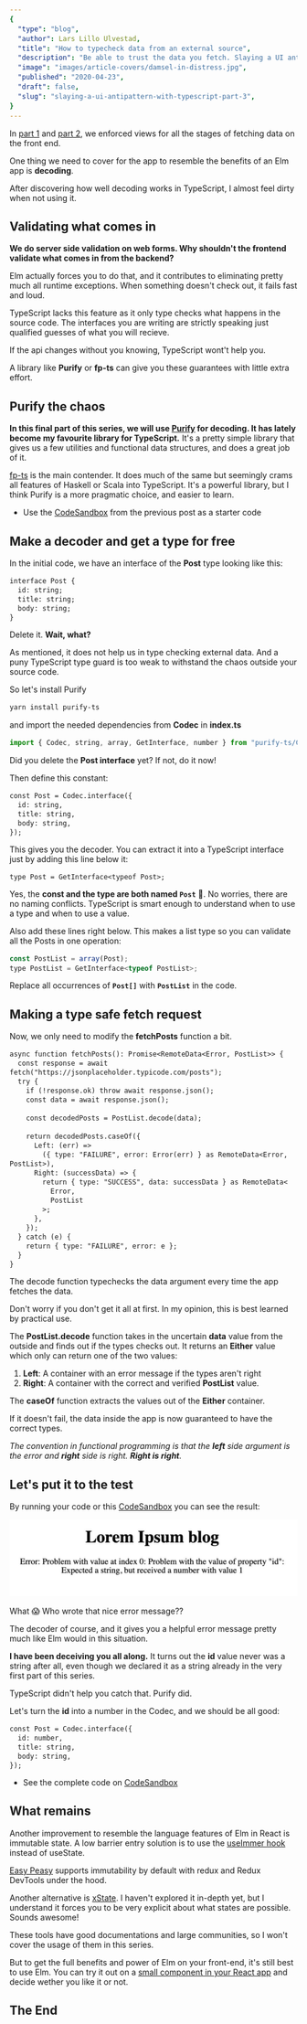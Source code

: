 ```yaml
---
{
  "type": "blog",
  "author": Lars Lillo Ulvestad,
  "title": "How to typecheck data from an external source",
  "description": "Be able to trust the data you fetch. Slaying a UI antipattern with TypeScript and React (part 3).",
  "image": "images/article-covers/damsel-in-distress.jpg",
  "published": "2020-04-23",
  "draft": false,
  "slug": "slaying-a-ui-antipattern-with-typescript-part-3",
}
---
```


In [part 1](blog/slaying-a-ui-antipattern-with-typescript) and [part 2](blog/slaying-a-ui-antipattern-with-typescript-part-2), we enforced views for all the stages of fetching data on the front end.

One thing we need to cover for the app to resemble the benefits of an Elm app is **decoding**.

After discovering how well decoding works in TypeScript, I almost feel dirty when not using it.

## Validating what comes in

**We do server side validation on web forms. Why shouldn't the frontend validate what comes in from the backend?**

Elm actually forces you to do that, and it contributes to eliminating pretty much all runtime exceptions. When something doesn't check out, it fails fast and loud.

TypeScript lacks this feature as it only type checks what happens in the source code. The interfaces you are writing are strictly speaking just qualified guesses of what you will recieve.

If the api changes without you knowing, TypeScript wont't help you.

A library like **Purify** or **fp-ts** can give you these guarantees with little extra effort.

## Purify the chaos

**In this final part of this series, we will use [Purify](https://gigobyte.github.io/purify/) for decoding. It has lately become my favourite library for TypeScript.** It's a pretty simple library that gives us a few utilities and functional data structures, and does a great job of it.

[fp-ts](https://gcanti.github.io/fp-ts/) is the main contender. It does much of the same but seemingly crams all features of Haskell or Scala into TypeScript. It's a powerful library, but I think Purify is a more pragmatic choice, and easier to learn.

- Use the [CodeSandbox](https://codesandbox.io/s/remotedata-with-typescript-and-react-part-2-hlu4v?file=/src/index.tsx) from the previous post as a starter code

## Make a decoder and get a type for free

In the initial code, we have an interface of the **Post** type looking like this:

```tsx
interface Post {
  id: string;
  title: string;
  body: string;
}
```

Delete it. **Wait, what?**

As mentioned, it does not help us in type checking external data. And a puny TypeScript type guard is too weak to withstand the chaos outside your source code.

So let's install Purify

```bash
yarn install purify-ts
```

and import the needed dependencies from **Codec** in **index.ts**

```jsx
import { Codec, string, array, GetInterface, number } from "purify-ts/Codec";
```

Did you delete the **Post interface** yet? If not, do it now!

Then define this constant:

```tsx
const Post = Codec.interface({
  id: string,
  title: string,
  body: string,
});
```

This gives you the decoder. You can extract it into a TypeScript interface just by adding this line below it:

```tsx
type Post = GetInterface<typeof Post>;
```

Yes, the **const and the type are both named `Post`** 🤔. No worries, there are no naming conflicts. TypeScript is smart enough to understand when to use a type and when to use a value.

Also add these lines right below. This makes a list type so you can validate all the Posts in one operation:

```jsx
const PostList = array(Post);
type PostList = GetInterface<typeof PostList>;
```

Replace all occurrences of **`Post[]`** with **`PostList`** in the code.

## Making a type safe fetch request

Now, we only need to modify the **fetchPosts** function a bit.

```tsx
async function fetchPosts(): Promise<RemoteData<Error, PostList>> {
  const response = await fetch("https://jsonplaceholder.typicode.com/posts");
  try {
    if (!response.ok) throw await response.json();
    const data = await response.json();

    const decodedPosts = PostList.decode(data);

    return decodedPosts.caseOf({
      Left: (err) =>
        ({ type: "FAILURE", error: Error(err) } as RemoteData<Error, PostList>),
      Right: (successData) => {
        return { type: "SUCCESS", data: successData } as RemoteData<
          Error,
          PostList
        >;
      },
    });
  } catch (e) {
    return { type: "FAILURE", error: e };
  }
}
```

The decode function typechecks the data argument every time the app fetches the data.

Don't worry if you don't get it all at first. In my opinion, this is best learned by practical use.

The **PostList.decode** function takes in the uncertain **data** value from the outside and finds out if the types checks out. It returns an **Either** value which only can return one of the two values:

1. **Left**: A container with an error message if the types aren't right
2. **Right**: A container with the correct and verified **PostList** value.

The **caseOf** function extracts the values out of the **Either** container.

If it doesn't fail, the data inside the app is now guaranteed to have the correct types.

_The convention in functional programming is that the **left** side argument is the error and **right** side is right. **Right is right**._

## Let's put it to the test

By running your code or this [CodeSandbox](https://codesandbox.io/s/remotedata-with-typescript-and-react-part-3-9zrbd?file=/src/index.tsx) you can see the result:

![Screenshot of friendly error message](/images/archive/failing-decoder.jpg)

What 😱 Who wrote that nice error message??

The decoder of course, and it gives you a helpful error message pretty much like Elm would in this situation.

**I have been deceiving you all along.** It turns out the **id** value never was a string after all, even though we declared it as a string already in the very first part of this series.

TypeScript didn't help you catch that. Purify did.

Let's turn the **id** into a number in the Codec, and we should be all good:

```tsx
const Post = Codec.interface({
  id: number,
  title: string,
  body: string,
});
```

- See the complete code on [CodeSandbox](https://codesandbox.io/s/remotedata-with-typescript-and-react-part-3-l6mzg?file=/src/index.tsx)

## What remains

Another improvement to resemble the language features of Elm in React is immutable state. A low barrier entry solution is to use the [useImmer hook](https://github.com/immerjs/use-immer) instead of useState.

[Easy Peasy](https://easy-peasy.now.sh/) supports immutability by default with redux and Redux DevTools under the hood.

Another alternative is [xState](https://github.com/davidkpiano/xstate). I haven't explored it in-depth yet, but I understand it forces you to be very explicit about what states are possible. Sounds awesome!

These tools have good documentations and large communities, so I won't cover the usage of them in this series.

But to get the full benefits and power of Elm on your front-end, it's still best to use Elm. You can try it out on a [small component in your React app](https://github.com/cultureamp/react-elm-components) and decide wether you like it or not.

## The End
